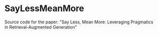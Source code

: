 # SayLessMeanMore
Source code for the paper: "Say Less, Mean More: Leveraging Pragmatics in Retrieval-Augmented Generation"
